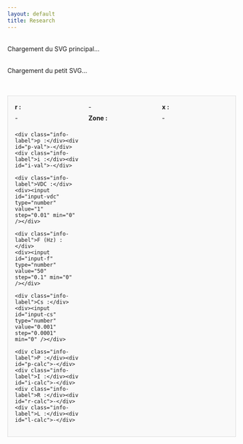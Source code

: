 ```yaml
---
layout: default
title: Research
---
```


<style>
  .container {
    display: flex;
    flex-direction: column; /* petit SVG en dessous du grand */
    gap: 2rem;
    margin-top: 2rem;
    align-items: flex-start;
  }

  #main-svg-container {
    width: 100%;
  }

  #secondary-svg-container {
    width: 100%;
  }

  #main-svg-container svg,
  #secondary-svg-container svg {
    display: block;
    width: 100%;
    height: auto;
    border: 1px solid #ccc;
    margin-bottom: 1rem;
  }

  #info-panel {
    background: #f9f9f9;
    padding: 1rem;
    border: 1px solid #ddd;
    display: grid;
    grid-template-columns: repeat(3, minmax(150px, 1fr));
    gap: 0.5rem 1rem;
    margin-top: 1rem;
  }

  .info-label {
    font-weight: bold;
  }

  #right-panel {
    flex: 1;
    display: flex;
    flex-direction: column;
    gap: 1rem;
  }

  .chart-block canvas {
    width: 400px;
    height: 200px;
  }

  .dot {
    fill: red;
    stroke: black;
    stroke-width: 1px;
  }

  input[type="number"] {
    width: 100px;
  }
</style>

<div class="container">
  <div id="main-svg-container">
    Chargement du SVG principal...
  </div>

  <div id="secondary-svg-container">
    Chargement du petit SVG...
  </div>

  <div id="info-panel">
    <div class="info-label">r :</div><div id="r-val">-</div>
    <div class="info-label">x :</div><div id="x-val">-</div>
    <div class="info-label">Zone :</div><div id="zone-val">-</div>
    
    <div class="info-label">p :</div><div id="p-val">-</div>
    <div class="info-label">i :</div><div id="i-val">-</div>

    <div class="info-label">VDC :</div>
    <div><input id="input-vdc" type="number" value="1" step="0.01" min="0" /></div>

    <div class="info-label">F (Hz) :</div>
    <div><input id="input-f" type="number" value="50" step="0.1" min="0" /></div>

    <div class="info-label">Cs :</div>
    <div><input id="input-cs" type="number" value="0.001" step="0.0001" min="0" /></div>

    <div class="info-label">P :</div><div id="p-calc">-</div>
    <div class="info-label">I :</div><div id="i-calc">-</div>
    <div class="info-label">R :</div><div id="r-calc">-</div>
    <div class="info-label">L :</div><div id="l-calc">-</div>
  </div>
</div>

<div id="right-panel">
  <div class="chart-block"><canvas id="vs-chart"></canvas></div>
  <div class="chart-block"><canvas id="ie-chart"></canvas></div>
  <div class="chart-block"><canvas id="is-chart"></canvas></div>
  <div class="chart-block"><canvas id="ic-chart"></canvas></div>
  <div class="chart-block"><canvas id="sin-chart"></canvas></div>
</div>

<script src="https://cdn.jsdelivr.net/npm/chart.js"></script>
<script>
  const PI = Math.PI;

  // FRONTIER DATA (pour la limite ZVS/ZCS)
  const frontier = Array.from({ length: 500 }, (_, j) => {
    const theta = (j / 499) * PI;
    const r = (1 / PI) * Math.pow(Math.sin(theta), 2);
    const x = (1 / PI) * (theta - Math.sin(theta) * Math.cos(theta));
    return { theta, x, r };
  });

  function getFrontierR(xTarget) {
    let left = 0, right = frontier.length - 1;
    while (left < right) {
      const mid = Math.floor((left + right) / 2);
      (frontier[mid].x < xTarget) ? left = mid + 1 : right = mid;
    }
    return frontier[left]?.r || 0;
  }

  function solveZCS(r, x) {
    for (let j = 0; j < 1000; j++) {
      const theta = (j / 999) * PI;
      const sinTh = Math.sin(theta), cosTh = Math.cos(theta);
      const sinTh4 = Math.pow(Math.sin(theta / 2), 4);
      const xTheta = (1 / PI) * (theta - sinTh * cosTh);
      const denom = PI * r + 4 * sinTh4;
      const rTheta = (4 / PI) * ((1 / (4 / denom)) - sinTh4);
      if (Math.abs(xTheta - x) < 0.005 && Math.abs(rTheta - r) < 0.01) {
        const i = 4 / denom;
        const p = (8 * r) / (denom * denom);
        const D = 0.5 - theta / (2 * PI);
        const v = 1 + 2 * (Math.cos(theta) - 1) / denom;
        return { p, D, q: 0, v, i, theta, phi: 0 };
      }
    }
    return null;
  }

  function solveZVS(r, x) {
    for (let j = 0; j < 5000; j++) {
      const theta = (j / 4999) * PI;
      const phiMin = (theta - PI) / 2;
      for (let k = 0; k < 1000; k++) {
        const phi = phiMin + (k / 999) * -phiMin;
        const sinTh = Math.sin(theta);
        const sinTerm = Math.sin(theta - 2 * phi);
        const rTh = (1 / PI) * sinTh * sinTerm;
        const xTh = (1 / PI) * (theta - sinTh * Math.cos(theta - 2 * phi));
        if (Math.abs(rTh - r) < 0.001 && Math.abs(xTh - x) < 0.001) {
          const denom = Math.pow(Math.cos(phi) - Math.cos(phi - theta), 2);
          const p = (2 / PI) * sinTh * sinTerm / denom;
          const q = (1 - Math.cos(phi)) / (1 + Math.cos(phi - theta));
          const i = Math.sqrt((2 * p) / r);
          const D = 0.5 - theta / (2 * PI);
          return { p, D, q, v: 0, i, theta, phi };
        }
      }
    }
    return null;
  }

  function drawDot(svg, xPix, yPix) {
    svg.querySelector('.dot')?.remove();
    const dot = document.createElementNS("http://www.w3.org/2000/svg", "circle");
    dot.setAttribute("cx", xPix);
    dot.setAttribute("cy", yPix);
    dot.setAttribute("r", 5);
    dot.setAttribute("class", "dot");
    svg.appendChild(dot);
  }

  function updateInfoPanel(r, x, zone, res) {
    const set = (id, val) => document.getElementById(id).textContent = val;
    set('r-val', r.toFixed(4));
    set('x-val', x.toFixed(4));
    set('zone-val', zone);
    set('p-val', res ? res.p.toFixed(4) : '-');
    set('i-val', res ? res.i.toFixed(4) : '-');
  }

  function updateCalculatedValues(res, r, x) {
    if (!res) {
      document.getElementById('p-calc').textContent = '-';
      document.getElementById('i-calc').textContent = '-';
      document.getElementById('r-calc').textContent = '-';
      document.getElementById('l-calc').textContent = '-';
      return;
    }

    const VDC = parseFloat(document.getElementById('input-vdc').value) || 1;
    const F = parseFloat(document.getElementById('input-f').value) || 50;
    const Cs = parseFloat(document.getElementById('input-cs').value) || 0.001;

    const p = res.p;
    const i = res.i;

    const P = p * 2 * PI * F * VDC * VDC * Cs;
    const I = i * 2 * PI * F * VDC * Cs;
    const R = r / (2 * PI * F * Cs);
    const L = x / (4 * PI * PI * F * F * Cs);

    document.getElementById('p-calc').textContent = P.toFixed(4);
    document.getElementById('i-calc').textContent = I.toFixed(4);
    document.getElementById('r-calc').textContent = R.toFixed(4);
    document.getElementById('l-calc').textContent = L.toFixed(4);
  }

  function plotCharts(res) {
    if (!res) return;

    const N = 1000;
    const period = 2 * PI;
    const theta = res.theta;
    const phi = res.phi || 0;
    const i = res.i;

    const vs = [], ie = [], is = [], ic = [], sin = [], labels = [];

    for (let k = 0; k <= N; k++) {
      const wt = (k / N) * 2 * period;
      const wtMod = wt % period;
      const sinTerm = Math.sin(wt + phi);
      labels.push((wtMod / (2 * PI)).toFixed(2));

      // vs
      let vsVal = 0;
      if (wtMod < period * (0.5 - theta / (2 * PI))) {
        vsVal = 1;
      } else {
        vsVal = -1;
      }
      vs.push(vsVal);

      // ie
      let ieVal = 0;
      if (wtMod < theta) {
        ieVal = i * Math.sin(PI * wtMod / theta);
      } else {
        ieVal = 0;
      }
      ie.push(ieVal);

      // is
      let isVal = 0;
      if (wtMod < theta) {
        isVal = i * Math.sin(PI * wtMod / theta);
      } else {
        isVal = 0;
      }
      is.push(isVal);

      // ic (capacitor current)
      ic.push(i * sinTerm);

      // sin (sine wave for ref)
      sin.push(Math.sin(wt));
    }

    function createChart(ctxId, data, label, color) {
      const ctx = document.getElementById(ctxId).getContext('2d');
      if (ctx.chart) ctx.chart.destroy();
      ctx.chart = new Chart(ctx, {
        type: 'line',
        data: {
          labels,
          datasets: [{
            label,
            data,
            borderColor: color,
            borderWidth: 2,
            fill: false,
            pointRadius: 0,
          }]
        },
        options: {
          animation: false,
          responsive: false,
          scales: {
            x: { display: false },
            y: { beginAtZero: true }
          }
        }
      });
    }

    createChart('vs-chart', vs, 'Tension vs', 'blue');
    createChart('ie-chart', ie, 'Courant ie', 'green');
    createChart('is-chart', is, 'Courant is', 'red');
    createChart('ic-chart', ic, 'Courant ic', 'orange');
    createChart('sin-chart', sin, 'Sinus', 'gray');
  }

  function handleSvgClick(event, svgElement, width, height) {
    const pt = svgElement.createSVGPoint();
    pt.x = event.clientX;
    pt.y = event.clientY;
    const cursorPt = pt.matrixTransform(svgElement.getScreenCTM().inverse());

    let r = cursorPt.x;
    let x = cursorPt.y;

    r = Math.max(0, Math.min(r, 1));
    x = Math.max(0, Math.min(x, 1));

    const frontierR = getFrontierR(x);

    const zone = (r > frontierR) ? 'ZVS' : 'ZCS';

    let result = null;

    if (zone === 'ZCS') {
      result = solveZCS(r, x);
    } else {
      result = solveZVS(r, x);
    }

    drawDot(svgElement, cursorPt.x, cursorPt.y);
    updateInfoPanel(r, x, zone, result);
    updateCalculatedValues(result, r, x);
    plotCharts(result);
  }

  async function loadSVG(url, containerId) {
    const response = await fetch(url);
    const svgText = await response.text();
    document.getElementById(containerId).innerHTML = svgText;
    return document.getElementById(containerId).querySelector('svg');
  }

  async function init() {
    const mainSVG = await loadSVG('/assets/img/chart_EF.svg', 'main-svg-container');
    const secondarySVG = await loadSVG('/assets/img/circuit_EF.svg', 'secondary-svg-container');

    const width = mainSVG.viewBox.baseVal.width || mainSVG.clientWidth;
    const height = mainSVG.viewBox.baseVal.height || mainSVG.clientHeight;

    mainSVG.style.cursor = 'crosshair';

    mainSVG.addEventListener('click', (e) => handleSvgClick(e, mainSVG, width, height));

    // Met à jour automatiquement les valeurs calculées dès changement des inputs VDC, F, Cs
    ['input-vdc', 'input-f', 'input-cs'].forEach(id => {
      document.getElementById(id).addEventListener('input', () => {
        const r = parseFloat(document.getElementById('r-val').textContent);
        const x = parseFloat(document.getElementById('x-val').textContent);
        const p = parseFloat(document.getElementById('p-val').textContent);
        const i = parseFloat(document.getElementById('i-val').textContent);
        if (!isNaN(r) && !isNaN(x) && !isNaN(p) && !isNaN(i)) {
          updateCalculatedValues({p, i}, r, x);
        }
      });
    });
  }

  window.onload = init;
</script>
